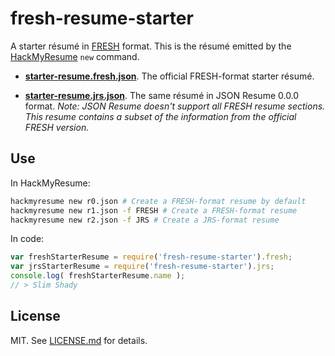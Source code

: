 fresh-resume-starter
====================
A starter résumé in [FRESH][f] format. This is the résumé emitted by the
[HackMyResume][hmr] `new` command.

- [**starter-resume.fresh.json**][rf]. The official FRESH-format starter résumé.

- [**starter-resume.jrs.json**][rj]. The same résumé in JSON Resume 0.0.0
format. *Note: JSON Resume doesn't support all FRESH resume sections. This
resume contains a subset of the information from the official FRESH version.*

## Use

In HackMyResume:

```bash
hackmyresume new r0.json # Create a FRESH-format resume by default
hackmyresume new r1.json -f FRESH # Create a FRESH-format resume
hackmyresume new r2.json -f JRS # Create a JRS-format resume

```

In code:

```javascript
var freshStarterResume = require('fresh-resume-starter').fresh;
var jrsStarterResume = require('fresh-resume-starter').jrs;
console.log( freshStarterResume.name );
// > Slim Shady
```

## License

MIT. See [LICENSE.md][lic] for details.

[f]: https://github.com/fluentdesk/FRESCA.git
[hmr]: http://please.hackmyresume.com
[lic]: https://github.com/fluentdesk/fresh-resume-empty/blob/master/LICENSE.md
[rf]: https://github.com/fluentdesk/fresh-resume-starter/blob/master/src/starter-resume.fresh.json
[rj]: https://github.com/fluentdesk/fresh-resume-starter/blob/master/src/starter-resume.jrs.json
